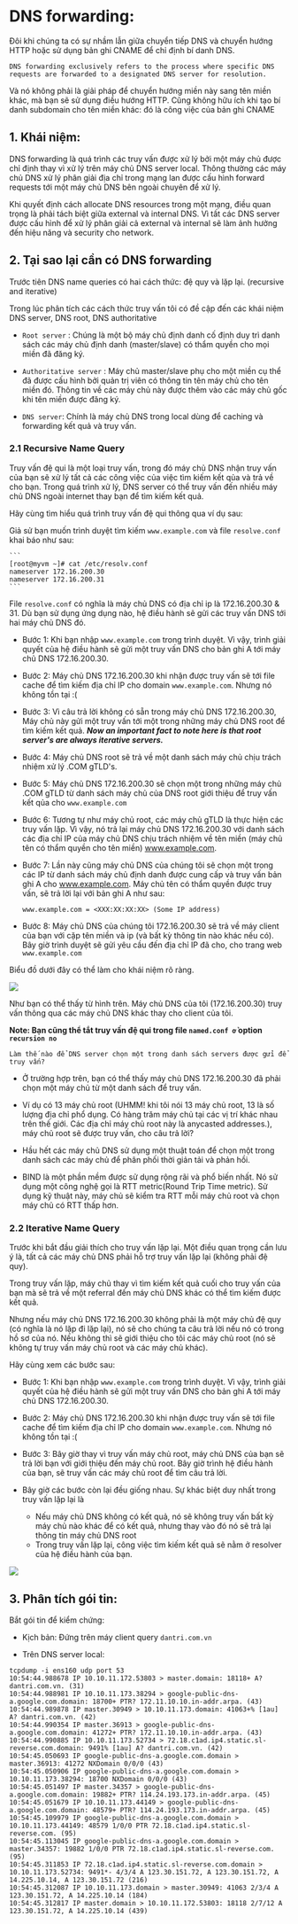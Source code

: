 # DNS forwarding:

Đôi khi chúng ta có sự nhầm lẫn giữa chuyển tiếp DNS và chuyển hướng HTTP hoặc sử dụng bản ghi CNAME để chỉ định bí danh DNS.

```
DNS forwarding exclusively refers to the process where specific DNS requests are forwarded to a designated DNS server for resolution.
```

Và nó không phải là giải pháp để chuyển hướng miền này sang tên miền khác, mà bạn sẽ sử dụng điều hướng HTTP. Cũng không hữu ích khi tạo bí danh subdomain cho tên miền khác: đó là công việc của bản ghi CNAME

## 1. Khái niệm:

DNS forwarding là quá trình các truy vấn được xử lý bởi một máy chủ được chỉ định thay vì xử lý trên máy chủ DNS server local. Thông thường các máy chủ DNS xử lý phân giải địa chỉ trong mạng lan được cấu hình forward requests tới một máy chủ DNS bên ngoài chuyên để xử lý. 

Khi quyết định cách allocate DNS resources trong một mạng, điều quan trọng là phải tách biệt giữa external và internal DNS. Vì tất các DNS server được cấu hình để xử lý phân giải cả external và internal sẽ làm ảnh hưởng đến hiệu năng và security cho network.

## 2. Tại sao lại cần có DNS forwarding

Trước tiên DNS name queries có hai cách thức: đệ quy và lặp lại. (recursive and iterative)

Trong lúc phân tích các cách thức truy vấn tôi có đề cập đến các khái niệm DNS server, DNS root, DNS authoritative

- `Root server` : Chúng là một bộ máy chủ định danh cố định duy trì danh sách các máy chủ định danh (master/slave) có thẩm quyền cho mọi miền đã đăng ký.

- `Authoritative server` : Máy chủ master/slave phụ cho một miền cụ thể đã được cấu hình bởi quản trị viên có thông tin tên máy chủ cho tên miền đó. Thông tin về các máy chủ này được thêm vào các máy chủ gốc khi tên miền được đăng ký.

- `DNS server`: Chính là máy chủ DNS trong local dùng để caching và forwarding kết quả và truy vấn. 

### 2.1 Recursive Name Query

Truy vấn đệ qui là một loại truy vấn, trong đó máy chủ DNS nhận truy vấn của bạn sẽ xử lý tất cả các công việc của việc tìm kiếm kết qủa và trả về cho bạn. Trong quá trình xử lý, DNS server có thể truy vấn đến nhiều máy chủ DNS ngoài internet thay bạn để tìm kiếm kết quả.

Hãy cùng tìm hiểu quá trình truy vấn đệ qui thông qua ví dụ sau: 

Giả sử bạn muốn trình duyệt tìm kiếm `www.example.com` và file `resolve.conf` khai báo như sau:

    ```
    [root@myvm ~]# cat /etc/resolv.conf
    nameserver 172.16.200.30
    nameserver 172.16.200.31
    ```

File `resolve.conf` có nghĩa là máy chủ DNS có địa chỉ ip là 172.16.200.30 & 31. Dù bạn sử dụng ứng dụng nào, hệ điều hành sẽ gửi các truy vấn DNS tới hai máy chủ DNS đó.

- Bước 1: Khi bạn nhập `www.example.com` trong trình duyệt. Vì vậy, trình giải quyết của hệ điều hành sẽ gửi một truy vấn DNS cho bản ghi A tới máy chủ DNS 172.16.200.30.

- Bước 2: Máy chủ DNS 172.16.200.30 khi nhận được truy vấn sẽ tới file cache để tìm kiếm địa chỉ IP cho domain `www.example.com`. Nhưng nó không tồn tại :(

- Bước 3: Vì câu trả lời không có sẵn trong máy chủ DNS 172.16.200.30, Máy chủ này gửi một truy vấn tới một trong những máy chủ DNS root để tìm kiếm kết quả. ***Now an important fact to note here is that root server's are always iterative servers.***

- Bước 4: Máy chủ DNS root sẽ trả về một danh sách máy chủ chịu trách nhiệm xử lý .COM gTLD's.

- Bước 5: Máy chủ DNS 172.16.200.30 sẽ chọn một trong những máy chủ .COM gTLD từ danh sách máy chủ của DNS root giới thiệu để truy vấn kết qủa cho `www.example.com`

- Bước 6: Tương tự như máy chủ root, các máy chủ gTLD là thực hiện các truy vấn lặp. Vì vậy, nó trả lại máy chủ DNS 172.16.200.30 với danh sách các địa chỉ IP của máy chủ DNS chịu trách nhiệm về tên miền (máy chủ tên có thẩm quyền cho tên miền) www.example.com.

- Bước 7: Lần này cũng máy chủ DNS của chúng tôi sẽ chọn một trong các IP từ danh sách máy chủ định danh được cung cấp và truy vấn bản ghi A cho www.example.com. Máy chủ tên có thẩm quyền được truy vấn, sẽ trả lời lại với bản ghi A như sau:

    ```www.example.com = <XXX:XX:XX:XX> (Some IP address)```

- Bước 8: Máy chủ DNS của chúng tôi 172.16.200.30 sẽ trả về máy client của bạn với cặp tên miền và ip (và bất kỳ thông tin nào khác nếu có). Bây giờ trình duyệt sẽ gửi yêu cầu đến địa chỉ IP đã cho, cho trang web `www.example.com`

Biểu đồ dưới đây có thể làm cho khái niệm rõ ràng.

<img src="https://i.imgur.com/i07G1m7.png">

Như bạn có thể thấy từ hình trên. Máy chủ DNS của tôi (172.16.200.30) truy vấn thông qua các máy chủ DNS khác thay cho client của tôi.

**Note: Bạn cũng thể tắt truy vấn đệ qui trong file `named.conf ở` option `recursion no`**

```Làm thế nào để DNS server chọn một trong danh sách servers được gửi để truy vấn?```

- Ở trường hợp trên, bạn có thể thấy máy chủ DNS 172.16.200.30 đã phải chọn một máy chủ từ một danh sách để truy vấn.

- Ví dụ có 13 máy chủ root (UHMM! khi tôi nói 13 máy chủ root, 13 là số lượng địa chỉ phổ dụng. Có hàng trăm máy chủ tại các vị trí khác nhau trên thế giới. Các địa chỉ máy chủ root này là anycasted addresses.), máy chủ root sẽ được truy vấn, cho câu trả lời?

- Hầu hết các máy chủ DNS sử dụng một thuật toán để chọn một trong danh sách các máy chủ để phân phối thời giản tải và phản hồi.

- BIND là một phần mềm được sử dụng rộng rãi và phổ biến nhất. Nó sử dụng một công nghệ gọi là RTT metric(Round Trip Time metric). Sử dụng kỹ thuật này, máy chủ sẽ kiểm tra RTT mỗi máy chủ root và chọn máy chủ có RTT thấp hơn.

### 2.2 Iterative Name Query

Trước khi bắt đầu giải thích cho truy vấn lặp lại. Một điều quan trọng cần lưu ý là, tất cả các máy chủ DNS phải hỗ trợ truy vấn lặp lại (không phải đệ quy).

Trong truy vấn lặp, máy chủ thay vì tìm kiếm kết quả cuối cho truy vấn của bạn mà sẽ trả về một referral đến máy chủ DNS khác có thể tìm kiếm được kết quả. 

Nhưng nếu máy chủ DNS 172.16.200.30 không phải là một máy chủ đệ quy (có nghĩa là nó lặp đi lặp lại), nó sẽ cho chúng ta câu trả lời nếu nó có trong hồ sơ của nó. Nếu không thì  sẽ giới thiệu cho tôi các máy chủ root (nó sẽ không tự truy vấn máy chủ root và các máy chủ khác).

Hãy cùng xem các bước sau:

- Bước 1: Khi bạn nhập `www.example.com` trong trình duyệt. Vì vậy, trình giải quyết của hệ điều hành sẽ gửi một truy vấn DNS cho bản ghi A tới máy chủ DNS 172.16.200.30.

- Bước 2: Máy chủ DNS 172.16.200.30 khi nhận được truy vấn sẽ tới file cache để tìm kiếm địa chỉ IP cho domain `www.example.com`. Nhưng nó không tồn tại :(

- Bước 3: Bây giờ thay vì truy vấn máy chủ root, máy chủ DNS của bạn sẽ trả lời bạn với giới thiệu đến máy chủ root. Bây giờ trình hệ điều hành của bạn, sẽ truy vấn các máy chủ root để tìm câu trả lời.

- Bây giờ các bước còn lại đều giống nhau. Sự khác biệt duy nhất trong truy vấn lặp lại là

    + Nếu máy chủ DNS không có kết quả, nó sẽ không truy vấn bất kỳ máy chủ nào khác để có kết quả, nhưng thay vào đó nó sẽ trả lại thông tin máy chủ DNS root
    + Trong truy vấn lặp lại, công việc tìm kiếm kết quả sẽ nằm ở resolver của hệ điều hành của bạn. 

<img src="https://i.imgur.com/o5hxioe.png">

## 3. Phân tích gói tin:

Bắt gói tin để kiểm chứng:

- Kịch bản: Đứng trên máy client query `dantri.com.vn`

- Trên DNS server local:

```
tcpdump -i ens160 udp port 53
10:54:44.988678 IP 10.10.11.172.53803 > master.domain: 18118+ A? dantri.com.vn. (31)
10:54:44.988981 IP 10.10.11.173.38294 > google-public-dns-a.google.com.domain: 18700+ PTR? 172.11.10.10.in-addr.arpa. (43)
10:54:44.989878 IP master.30949 > 10.10.11.173.domain: 41063+% [1au] A? dantri.com.vn. (42)
10:54:44.990354 IP master.36913 > google-public-dns-a.google.com.domain: 41272+ PTR? 172.11.10.10.in-addr.arpa. (43)
10:54:44.990885 IP 10.10.11.173.52734 > 72.18.c1ad.ip4.static.sl-reverse.com.domain: 9491% [1au] A? dantri.com.vn. (42)
10:54:45.050693 IP google-public-dns-a.google.com.domain > master.36913: 41272 NXDomain 0/0/0 (43)
10:54:45.050906 IP google-public-dns-a.google.com.domain > 10.10.11.173.38294: 18700 NXDomain 0/0/0 (43)
10:54:45.051497 IP master.34357 > google-public-dns-a.google.com.domain: 19882+ PTR? 114.24.193.173.in-addr.arpa. (45)
10:54:45.051679 IP 10.10.11.173.44149 > google-public-dns-a.google.com.domain: 48579+ PTR? 114.24.193.173.in-addr.arpa. (45)
10:54:45.109979 IP google-public-dns-a.google.com.domain > 10.10.11.173.44149: 48579 1/0/0 PTR 72.18.c1ad.ip4.static.sl-reverse.com. (95)
10:54:45.113045 IP google-public-dns-a.google.com.domain > master.34357: 19882 1/0/0 PTR 72.18.c1ad.ip4.static.sl-reverse.com. (95)
10:54:45.311853 IP 72.18.c1ad.ip4.static.sl-reverse.com.domain > 10.10.11.173.52734: 9491*- 4/3/4 A 123.30.151.72, A 123.30.151.72, A 14.225.10.14, A 123.30.151.72 (216)
10:54:45.312087 IP 10.10.11.173.domain > master.30949: 41063 2/3/4 A 123.30.151.72, A 14.225.10.14 (184)
10:54:45.312817 IP master.domain > 10.10.11.172.53803: 18118 2/7/12 A 123.30.151.72, A 14.225.10.14 (439)
```

